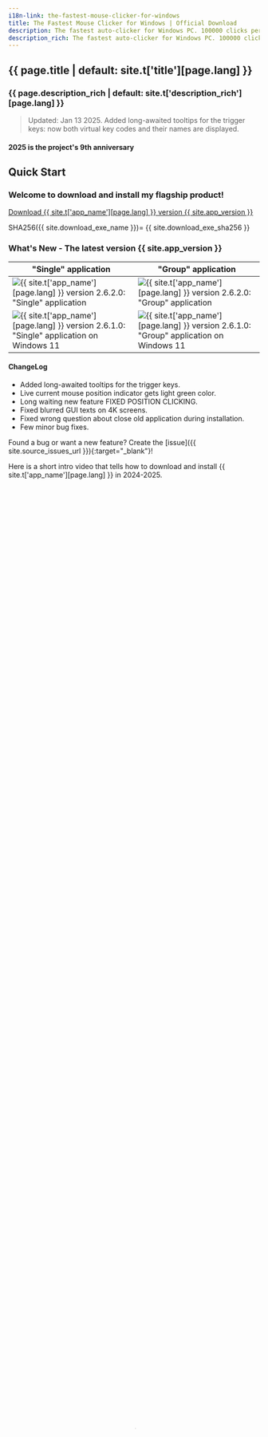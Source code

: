 ```yaml
---
i18n-link: the-fastest-mouse-clicker-for-windows
title: The Fastest Mouse Clicker for Windows | Official Download
description: The fastest auto-clicker for Windows PC. 100000 clicks per second reached by arrayed Win32 SendInput(). GUI, command line, record/play sequences of clicks
description_rich: The fastest auto-clicker for Windows PC. 100000 clicks per second reached by arrayed Win32 <a href="https://learn.microsoft.com/en-us/windows/win32/api/winuser/nf-winuser-sendinput" target="_blank">SendInput()</a>. GUI, command line, random clicks, and record/play sequences of clicks
---
```


## {{ page.title | default: site.t['title'][page.lang] }}

### {{ page.description_rich | default: site.t['description_rich'][page.lang] }}

> Updated: Jan 13 2025. Added long-awaited tooltips for the trigger keys: now both virtual key codes and their names are displayed.

#### 2025 is the project's 9th anniversary

<a name="QuickStart"></a>
## Quick Start

### Welcome to download and install my flagship product!

<a href="{{ site.download_link_main }}" class="btn btn--stripe">Download {{ site.t['app_name'][page.lang] }} version {{ site.app_version }}</a>

SHA256({{ site.download_exe_name }})= {{ site.download_exe_sha256 }}

<a name="ChangeLog"></a>
### What's New - The latest version&nbsp;{{ site.app_version }}

"Single" application | "Group" application
----- | -----
![{{ site.t['app_name'][page.lang] }} version 2.6.2.0: "Single" application](screenshots_new/v2.6.2.0/TFMCfW_v2.6.2.0.png) | ![{{ site.t['app_name'][page.lang] }} version 2.6.2.0: "Group" application](screenshots_new/v2.6.2.0/TFMCfW_g_v2.6.2.0.png)
![{{ site.t['app_name'][page.lang] }} version 2.6.1.0: "Single" application on Windows 11](screenshots_new/v2.6.1.0/tfmcfw-win11-22h2-sapp.jpg) | ![{{ site.t['app_name'][page.lang] }} version 2.6.1.0: "Group" application on Windows 11](screenshots_new/v2.6.1.0/tfmcfw-win11-22h2-gapp.jpg)

#### ChangeLog

* Added long-awaited tooltips for the trigger keys.
* Live current mouse position indicator gets light green color.
* Long waiting new feature FIXED POSITION CLICKING.
* Fixed blurred GUI texts on 4K screens.
* Fixed wrong question about close old application during installation.
* Few minor bug fixes.

Found a bug or want a new feature? Create the [issue]({{ site.source_issues_url }}){:target="_blank"}!

<p>
Here is a short intro video that tells how to download and install {{ site.t['app_name'][page.lang] }} in 2024-2025.
 <video style="outline:none; width:100%; height:100%;" controls preload="none" poster="/The-Fastest-Mouse-Clicker-for-Windows/videos/TFMCfW_intro_2024.jpg">
  <source src="/The-Fastest-Mouse-Clicker-for-Windows/videos/TFMCfW_intro_2024.mp4" type="video/mp4"/>
  Your browser does not support the video tag.
</video>
<a href="https://youtu.be/BwB65SpH3-I" target="_blank">Watch intro to {{ site.t['app_name'][page.lang] }} in Youtube.</a>
</p>

### Warning

> Please update your URLs:
> <br/>— <span style="color:DarkOrange;">https://sourceforge.net/projects/fast-mouse-clicker-pro/</span>
> <br/>— <span style="color:DarkOrange;">https://sourceforge.net/projects/fastclicker/</span>
> <br/>are obsolete and points to the wrong locations.
> <br/><span style="color:OliveDrab;"><b>Official site is here</b></span>.

### All future versions of The Fastest Mouse Clicker for Windows will be cross-platform and made with Qt

First, I have compiled a 64-bit minimalistic, static/static-runtime build of Qt v5.15.5 (LTS) made for Windows 7 to 11 under MSVC 2019 compiler.

Configure options:

```
C:\qt-src-5.15.5\configure -static -static-runtime -qt-zlib -qt-libjpeg -qt-libpng -qt-freetype -qt-pcre -qt-harfbuzz -no-sse4.1 -no-sse4.2 -no-avx2 -no-avx512 -no-pch -no-ssl -no-openssl -no-opengl -qpa windows -confirm-license -opensource -release -make libs -make tools -prefix c:/qt-5.15.5-static
```

Download [qt-5.15.5-static.zip](https://filedn.com/llBp1EbMQML0Hdv9A9SVo6b/qt-5.15.5-static.zip).

### Disambiguation

Fast or fastest mouse clicker may refer to a man clicking a hardware mouse by his own hands.
Typically such a man is called "quickest mouse clicker" or "quick mouse clicker".
Thus "fastest" do typically refer to a PC program while "quickest" refers to a human being.
Unprecedented record was done on May 6 2015, when Dylan A. from Las Vegas, Nevada, United States
clicked his mouse a total of 1051 times in 10 seconds, according to
[recordsetter.com](https://recordsetter.com/world-record/mouse-clicks-10/41199){:target="_blank"}.

<p>
TampaTec, famous Youtube blogger, has shown another real hardware mouse clicking, reaching clicking rate up to 16.5&nbsp;CPS (Clicks Per Second)!
He described how to win Gow&nbsp;2&nbsp;3 chainsaw duels, World's Fastest mouse clicking, clicker King, urban75.com.
His commenter Alexander Nielsen writes he achieves up to 100&nbsp;CPS consistently.
Rather Troy Liebe asserts his personal best is 139&nbsp;CPS with one finger (Brain Bashers).
In the video below, TampaTec shows the technique how that amazing results can be performed.
 <video style="outline:none; width:100%; height:100%;" controls preload="none" poster="videos/worlds-fastest-clicker-720p.jpg">
  <source src="videos/worlds-fastest-clicker-720p.mp4" type="video/mp4"/>
  Your browser does not support the video tag.
</video>
<a href="https://www.youtube.com/watch?v=r8Tlb3FrmhQ" target="_blank">Watch the original video "World's fastest mouse clicker- How to Win Gow Chainsaw duels!" in Youtube.</a>
</p>

<p>
Sambucha, another raising Youtube blogger, claims in 2024, that he is now the fastest human being mouse clicker in the world.
In the video below, Sambucha empresses his pride to be the fastest mouse clicker.
 <video style="outline:none; width:100%; height:100%;" controls preload="none" poster="videos/I-Became-The-Fastest-Clicker-UQAbGlKXvBQ-480p.jpg">
  <source src="videos/I-Became-The-Fastest-Clicker-UQAbGlKXvBQ-480p.mp4" type="video/mp4"/>
  Your browser does not support the video tag.
</video>
<a href="https://www.youtube.com/shorts/UQAbGlKXvBQ" target="_blank">Watch the original short video "I became the fastest mouse clicker in the world" in Youtube.</a>
</p>

## Table of Contents

* [Introduction](index.html#Introduction)
* [Features](index.html#Features)
* [Comparison](index.html#Comparison)
* [Technology](index.html#Technology)
* [Mouse Polling Rate](index.html#Mouse_Polling_Rate)
* [Source Code](index.html#SourceCode)
* [The Fastest Mouse Clicker v3.0.0.0 (cross-platform Qt edition)](index.html#TheFastestMouseClickerQt)
* [Help How To Use](index.html#HelpHowToUse)
* [Screenshots](index.html#Screenshots)
* [Partners](index.html#Partners)
* [Video Reviews From Our Users](index.html#Reviews_from_our_users)
* [Frequently Asked Questions (FAQ)](index.html#FAQ)
* [Downloads for all the versions](index.html#Downloads)
* [Contacts](index.html#Contacts)

<a name="Introduction"></a>
## Introduction

This is the official site to download various versions of {{ site.t['app_name'][page.lang] }}.
Introducing the fastest mouse clicker you have ever experienced!

Tired of slow, unresponsive mouse clickers that just don’t do the job? Look no further! Our revolutionary new mouse clicker app for Windows is here to change the game.

We take pride in utilizing the hidden power of the Win32 SendInput() API, which sets our app apart from all the competitors. This unique technology allows us to guarantee that our app is the fastest and most efficient mouse clicker available on the market.

So why wait? Boost your productivity and gaming experience with these incredible features:

* Unrivaled Speed: Say goodbye to lags and delays, our superior Win32 SendInput() API integration provides the smoothest and quickest mouse clicks you’ve ever experienced.

* Customizable Settings: Tailor your click rates and intervals to your specific needs, save presets, and switch between them with ease.

* Easy-to-use Interface: Navigate through the app effortlessly with our sleek and user-friendly design.

* Perfect for Gamers and Professionals: Whether you’re into MMORPG’s, time-limited tasks, or data entry, our mouse clicker app enhances your performance and reduces strain on your hands.

* Regular Updates: We constantly aim to improve and provide you with the latest features - our app evolves with you.

* Trusted by Thousands: Join our growing community of satisfied users who have experienced the power of the fastest mouse clicker app for Windows.

What are you waiting for? Experience lightning-fast clicks and improve your digital experience like never before. Download and install the ultimate app today - because you deserve the best!


All the versions are shipped with SHA256 fingerprints to ensure you do download the genuine software.

Industry standard free open source mouse auto clicker emulates Windows clicks EXTREMELY QUICKLY via arrays of 1-1000 mouse events in Win32 <code><a href="https://docs.microsoft.com/en-us/windows/win32/api/winuser/nf-winuser-sendinput" target="_blank">SendInput()</a></code>, making up to 100 000 clicks per second. Brand new group clicking support, Command line for batch files, Auto-save on exit, Random clicking, App's window always topmost are supported. This compact standalone program is compiled and statically linked by gnu/gcc compiler and supports all the Windows 7 to 10 and Linux via Wine emulator. This clicker is the best for incremental games: Cooking, Soda, Minecraft etc.

The program is written in vanilla C++ with native Win32 API and linked statically thus it becomes a super-compact executable without external dependencies and can run on a bare Windows installation.

Free and fast, open source, full-featured, statically-linked mouse auto clicker for Windows written in vanilla C++. Uses hardware-limited arrayed Win32 <code><a href="https://docs.microsoft.com/en-us/windows/win32/api/winuser/nf-winuser-sendinput" target="_blank">SendInput()</a></code> calls to reach up to 100000 clicks/s. Supports command line, random clicks and record-play the sequences of clicks.

This is a professional tool for both quality assistance workflow and video game cheating.
Using keyboard keys (or mouse buttons) as a trigger, you can position the mouse, then hit a key to click up to 100000 times every second,
10 times faster then abandoned project at [sourceforge.net](https://sourceforge.net/projects/fastclicker/){:target="_blank"}.
{{ site.t['app_name'][page.lang] }} allows you to set an activation key to switch automatic clicking . There are two activation modes:
"press": the app will repeat clicking as long as the activation key is being pressed, and
"toggle": a Begin activation key press activates automatic clicking until an End activation key press deactivates it.
Of course, you can select arbitrary Begin and End trigger keys.
You also have the option to set a click number limitation. The mouse auto-clicker stops automatically when your desired number of clicks is reached.

If you desire to perform a Click Speed Test, go to elegant open source [implementation](https://all-mouse-auto-clickers.software/){:target="_blank"} working right in your web browser.
The Click Speed Test is a free click per second test, which measures your mouse clicking speed in given time frame. Playing the Click Speed Test is easy and fun at the same time.
The test is suitable for all types of auto-clicking software as well as for direct human hands testing in all age groups, so do not worry if you are just a high school student or a person with a corporate job or PhD.
You do find Click Speed Test to be a useful tool while searching for ways to repeatedly click without using the mouse.
With {{ site.t['app_name'][page.lang] }} you just input the speed at which to click, and a keyboard button, and then while you hold that button down, the mouse is clicking for you automatically.
If you prefer to avoid "cheating", keep the clicking speed around 10-20 clicks/sec.

> New big version with FIXED POSITION CLICKING has been released!

{{ site.t['app_name'][page.lang] }} clicks the mouse automatically by emulating mouse clicking events.
The app has random in a box clicking feature, if you want that for some reason.
I plan to implement variative time interval between the clicks and allow you to choose a random interval range.
Hotkeys that trigger mouse clicks will be supported with almost every key modifiers, like SHIFT, CONTROL and ALT thus allow you to have SHIFT+\<Key\>, CONTROL+\<Key\> and ALT+\<Key\> triggers.
{{ site.t['app_name'][page.lang] }} is now suitable for Minecraft and Roblox auto-clicking, thanks to request from Xisuma user.
Also the program can be used as autoplayer for the game ClickerHeroes.
It can autoclick, activate skills, buy heroes and upgrades, and ascend and start all over.
All you need is to record and playback appropriate clicking sequence (see below).

You can auto-click the images, auto-fill the web forms, auto-submit a various type of requests with this auto-clicker.
For example, {{ site.t['app_name'][page.lang] }} can be used for scripting in Steam Summer Monster Minigame.
Another example, this program can be a bot for PTC websites like shorte.st, linkbucks, admy.link, etc. that automatically skips Ads.
The Group Clicker is a part of {{ site.t['app_name'][page.lang] }}. To run this extension simply click on "Run group app" button on the main window of {{ site.t['app_name'][page.lang] }}.
To return back to the previous app, click "Run single app" button.
The Group Clicker helps you to maintain separate sheet of data file from which Group Clicker can fetch data and use them row by row.
Also I plan to implement a schedule stored in a plain text file allowing you to auto-click on a webpage/URL at particular day and time.
You may add your own features by opening the solution file in Visual Studio and modifying source code.
The Windows installer opens corresponding folders by default.

<p>
Here is a short intro video that tells how to download and install {{ site.t['app_name'][page.lang] }}.
Also it shows basic quick-start guide to use automated clicks.
 <video style="outline:none; width:100%; height:100%;" controls preload="none" poster="videos/TFMCfW_intro.jpg">
  <source src="videos/TFMCfW_intro.mp4" type="video/mp4"/>
  Your browser does not support the video tag.
</video>
<a href="https://www.youtube.com/watch?v=gCpALY1WqmE" target="_blank">Watch intro to {{ site.t['app_name'][page.lang] }} in Youtube.</a>
</p>

There are a lot of use-cases of {{ site.t['app_name'][page.lang] }}.
Amateurs can use it for cheating in various web sites or video games such as Counter-Strike: Global Offensive (CS:GO), Candy Crush Saga, Roblox games, etc.
Professionals can use it for quality assistant and testing purposes because full support of command line in batch files, PowerShell scripts, etc.

<a name="Features"></a>
## Features

This is not a complete list of all the features of the program. I have just selected several of them most important
from the point of view of our users.
Because the Help text is not yet complete and does not reflect all the features implemented, feel free to create
an [issue]({{ site.source_issues_url }}){:target="_blank"} to request a feature of your desire.

* The world's best click rate up to 100 000 clicks per second, increased by 10 times comparing with the predecessor application "Fast Mouse Clicker". The latest version with fixed performance issue is 100 times faster!

* Utilizes batch-array feature of <code><a href="https://docs.microsoft.com/en-us/windows/win32/api/winuser/nf-winuser-sendinput" target="_blank">SendInput()</a></code> and manipulates with <code><a href="https://docs.microsoft.com/en-us/windows/win32/api/synchapi/nf-synchapi-sleep" target="_blank">Sleep()</a></code> to reach the ultimate possible performance of mouse clicks on Windows.

* The Left, Middle, and Right mouse buttons are supported, they can be triggered for clicking by a key on the keyboard in a press or toggle mode.

* Arbitrary keyboard key can be selected to trigger the clicking process. Furthermore, an another mouse button can play a role of a trigger key.

* Different independent trigger keys to begin/end the clicking in toggle mode.

* The program works fine even if it is minimized and also it operates on an arbitrary desktop area. The program can stop to click automatically, if a certain number of clicks is given by end-user.

* This is free, open source application without ads, viruses, trojans, malware, etc. forever.

* The program has built-in updater service under construction that may perform additional scientific tasks when your CPU is idle with very tiny CPU and Internet usage. See source code of the installer. The application uninstalls clearly and is NOT a virus or malware. You may switch to the installers without update service and back with [in any moment](https://github.com/windows-2048/The-Fastest-Mouse-Clicker-for-Windows/blob/master/InnoSetupDownloader/README.md){:target="_blank"}.

* The application can be used on a bare system, it does not depend on .NET Framework or any other external library as "Speed AutoClicker", "Fast Clicker", etc.

* Command line has been supported: TheFastestMouseClicker.exe -c <clicks per second> -t <trigger key> -s <stop at> -m <trigger key mode> -b <mouse button to click>, where <trigger key mode> can be 'press' or'toggle' and <mouse button to click> can be 'left', 'middle', or 'right'. One may specify any part of arguments; unspecified or unrecognized values will be treated as defaults (see them by running the app and pressing 'Reset to defaults' button.

* Button "Batch folder" has been added to open a directory with \*.bat files quickly; it simplifies command line usage a lot.

* Fractional values for clicks/s parameter are supported. For example, 0.5 clicks/s equals to 1 click every 2 seconds.

* Random clicking has been implemented. Just click the "Batch folder" button and see remarks in the \*.bat files reside there in order how to use command line arguments and to enable random clicking.

* Group clicking (record/play the sequences of clicks) supported via additional application since v.2.5.3.2. You can quickly switch between the applications by clicking the "Run group app"/"Run single app" button.

* Window Always Top checkbox to keep the app's window topmost.

* Manual options/settings editing as a bonus to automatic saving: just open C: \ Users \ \<YourWindowsUser\> \ AppData \ Roaming \ TheFastestMouseClicker \ TheFastestMouseClicker \ settings.dat
in any plain text editor (you might change sub-path TheFastestMouseClicker during installation).

<a name="Comparison"></a>
## Comparison

What about other auto-clickers and their features?
Here is the table that summarizes all the key features of 3 most downloaded programs.

Feature | [Fast Mouse Clicker](https://sourceforge.net/projects/fastclicker/){:target="_blank"} | [Auto<wbr/>Clicker](https://sourceforge.net/projects/orphamielautoclicker/){:target="_blank"} | The Fastest Mouse Clicker for Windows
------- | ------- | -------
Open source project | No | **Yes** | **Yes**
Regular updates and bug fixes | No | No | **Yes**
Arbitrary trigger key for clicking | **Yes** | **Yes** | **Yes**
Mouse button as trigger key for clicking | **Yes** | No | **Yes**
Independent trigger keys in toggle mode | No | **Yes** | **Yes**
All the clicking parameters auto-save | No | **Yes** | **Yes**
Group clicking (record-play the sequences of clicks) | No | **Yes** | **Yes**
Command line support in batch files | No | No | **Yes**
Button to open a folder with all the batch files | No | No | **Yes**
Button to reset all the clicking parameters to default values | No | No | **Yes**
Random clicking in a specified rectangle | No | No | **Yes**
Hardware-limited fastest clicking via arrayed <code><a href="https://docs.microsoft.com/en-us/windows/win32/api/winuser/nf-winuser-sendinput" target="_blank">SendInput()</a></code> | No | No | **Yes**
Side DLL/runtime independent (runs on bare Windows) | No | No | **Yes**
Checkbox to keep the app window always Top | No | No | **Yes**

The Fastest Mouse Clicker for Windows wins this competition because its code is a further developing of the rest 2 popular apps.

<a name="Technology"></a>
## Technology

Unlike other auto-clickers that use obsolete <code><a href="https://docs.microsoft.com/en-us/windows/win32/api/winuser/nf-winuser-mouse_event" target="_blank">mouse_event()</a></code>
system call from C/C++ source or un-arrayed <code><a href="https://docs.microsoft.com/en-us/windows/win32/api/winuser/nf-winuser-sendinput" target="_blank">SendInput()</a></code> from C#/.Net source, The Fastest Mouse Clicker for Windows uses
<i>arrayed</i> <code><a href="https://docs.microsoft.com/en-us/windows/win32/api/winuser/nf-winuser-sendinput" target="_blank">SendInput()</a></code> with specially prepared <i>arrays</i> of mouse events:

<pre><code title="Arrayed SendInput() example">
UINT nCntExtra = (nCnt - 1) * 2; // reserved index for DOWN, UP

for (UINT iExtra = 0; iExtra < nCntExtra; iExtra += 2)
{
    input[1 + iExtra].type = INPUT_MOUSE;

    input[1 + iExtra].mi.dx = dx;
    input[1 + iExtra].mi.dy = dy;

    input[1 + iExtra].mi.mouseData = dwData;
    input[1 + iExtra].mi.time = 0;
    input[1 + iExtra].mi.dwExtraInfo = dwExtraInfo;

    ...
}

...

UINT ret = SendInput(1 + nCntExtra, input, sizeof(INPUT));
</code></pre>

The size of the <i>arrays</i> is carefully computed based on the click rate given by end-user. To avoid system event buffer
overflow, the time in <code><a href="https://docs.microsoft.com/en-us/windows/win32/api/synchapi/nf-synchapi-sleep" target="_blank">Sleep()</a></code> is selected properly according the size of the <i>array</i>.

The GUI of the application seems archaic, but it is made by very base Win32 system calls
to avoid performance degradation caused by
high-level third-side libraries such as [Qt](https://www.qt.io/){:target="_blank"} or slow managed code in frameworks like C#/.Net.
For example, <code><a href="https://docs.microsoft.com/en-us/windows/win32/api/winuser/nf-winuser-getasynckeystate" target="_blank">GetAsyncKeyState()</a></code> is used to detect the trigger keys pressed by end-user:

<pre><code title="Base GetAsyncKeyState() example">
if (!doToggle)
{
    if (toggleState == 0 && GetAsyncKeyState(atoi(triggerText)))
        toggleState = 1;
    ...
}
else
{
    if (toggleState == 0 && GetAsyncKeyState(atoi(triggerText)))
        toggleState = 1;
    ...
}
</code></pre>

Another benefit of such an approach is compact, statically-linked executable without any external dependencies.

When end-user selects low click rates, actual size of the <i>array</i> of mouse events in <code><a href="https://docs.microsoft.com/en-us/windows/win32/api/winuser/nf-winuser-sendinput" target="_blank">SendInput()</a></code>
is set to 1 and number of clicks per second is regulated by <code><a href="https://docs.microsoft.com/en-us/windows/win32/api/synchapi/nf-synchapi-sleep" target="_blank">Sleep()</a></code> only.
But when end-user selects high click rates, the size of the <i>array</i> becomes significant. In rare circumstances, it may lead to freeze the whole Windows GUI.
To avoid that, the helper thread is created to scan <code><a href="https://docs.microsoft.com/en-us/windows/win32/api/winuser/nf-winuser-getasynckeystate" target="_blank">GetAsyncKeyState()</a></code> independently in order end-user has requested to stop the clicking
and force <code><a href="https://docs.microsoft.com/en-us/windows/win32/api/winuser/nf-winuser-blockinput" target="_blank">BlockInput()</a></code> because mouse event buffer may be full:

<pre><code title="Helper thread with BlockInput() example">
DWORD WINAPI MyThreadFunction(LPVOID lpParam)
{
    while (true)
    {
        if (GetAsyncKeyState(atoi(triggerText2)))
        {
            ...
            BlockInput(TRUE);
            Sleep(100);
            BlockInput(FALSE);
            ...
            SetMsgStatus(hWnd, GetDlgCtrlID(statusText)
                , "idle");
        }

        Sleep(10);
    }

    return 0;
}
</code></pre>

To be more compatible with older versions of Windows, {{ site.t['app_name'][page.lang] }} utilizes base Win32 API for widget creation.
It uses traditional Windows approach to re-draw all the widgets in a Windows event loop.
To update the view of a particular widget, an event is being sent to that widget in the main thread and
incoming call is being passed to event loop handler where actual re-draw occurs.

First, we declare a <code><a href="https://docs.microsoft.com/en-us/previous-versions/windows/desktop/legacy/ms633573(v=vs.85)" target="_blank">WindowProc()</a></code> callback function.
Second, we register a main window class with that callback by <code><a href="https://learn.microsoft.com/en-us/windows/win32/api/winuser/nf-winuser-registerclassa" target="_blank">RegisterClassA()</a></code>.
And finally we enter an infinite loop inside event callback function.

<pre><code title="Windows event loop to re-draw the widgets">
LRESULT CALLBACK winCallBack(
    HWND hWin
    , UINT msg
    , WPARAM wp
    , LPARAM lp
    );

...

// Initializing the window class
windClass.style         = CS_HREDRAW | CS_VREDRAW;
windClass.lpfnWndProc       = winCallBack;
windClass.cbClsExtra        = 0;
windClass.cbWndExtra        = 0;
windClass.hInstance     = instanceH;
windClass.hIcon         = LoadIcon(
                            windClass.hInstance
                            , MAKEINTRESOURCE(101)
                            );
windClass.hCursor           = LoadCursor(
                            NULL
                            , IDC_ARROW
                            );
windClass.hbrBackground = (HBRUSH)GetStockObject(
                            WHITE_BRUSH
                            );
windClass.lpszClassName = "The Fastest Mouse Clicker "
                            "for Windows";

//Registering the window class
RegisterClass(&windClass);

...

LRESULT CALLBACK winCallBack(
    HWND hWin
    , UINT msg
    , WPARAM wp
    , LPARAM lp
    )
{
    HDC dc;
    PAINTSTRUCT ps;
    int local_status = 0;
    switch (msg)
    {
    case WM_COMMAND:
        switch(LOWORD(wp))
        {
        case RESET_BTN:

        ...
    ...
}
</code></pre>

From the other hand, to be more compatible with latest versions of Windows and newest hardware such as professional
<a href="https://www.pcmag.com/picks/the-best-4k-monitors" target="_blank">4K displays</a>
and gaming monitors,
font size adjusting is performed on application start utilizing both variable font size and embedded
<a href="https://docs.microsoft.com/en-us/windows/win32/hidpi/setting-the-default-dpi-awareness-for-a-process" target="_blank">high DPI</a> xml manifest.

<pre><code title="Support for 4K displays in C++ code">
struct _Sc
{
    int factor;
    _Sc() : factor(1)
    {
        int h, v;
        GetDesktopResolution(h, v);
        if (v > 1440)
            factor = 2;
    }
} _sc;

int Sc(int x)
{
    return x * _sc.factor;
}

...

statusText = CreateWindow(
    "Static"
    , "clicking status: idle"
    , WS_VISIBLE | WS_CHILD
    , Sc(5)
    , Sc(1)
    , Sc(410)
    , Sc(35)
    , hWnd
    , 0
    , 0
    , 0
    );
</code></pre>

The application embedded xml manifest contains a section with high DPI awareness.

<pre><code title="Support for 4K displays in xml manifest">
  ...

&lt;asmv3:application&gt;
  &lt;asmv3:windowsSettings&gt;
    &lt;dpiAware xmlns="http://schemas.microsoft.com/SMI/2005/WindowsSettings"&gt;
        true
    &lt;/dpiAware&gt;
    &lt;dpiAwareness xmlns="http://schemas.microsoft.com/SMI/2016/WindowsSettings"&gt;
        system
    &lt;/dpiAwareness&gt;
  &lt;/asmv3:windowsSettings&gt;
&lt;/asmv3:application&gt;

  ...
</code></pre>

There are much more programmatic tricks I used to achieve outstanding performance, compatibility and look-n-feel.
If you want to discover them, you have to study source code yourself.

<a name="Mouse_Polling_Rate"></a>
## Mouse Polling Rate

Apart of mouse event emulation techniques, it is important to know about so called Mouse Polling Rate.
Mouse Polling Rate is the frequency at which your mouse signals the computer its whereabouts on the screen.
For instance, a mouse with its polling rate set to 125Hz will refresh its location on screen 125 times per second.
The higher the polling rate, the more "real-time" the cursor movement that you see on the screen will be.
Depending on mouse manufacturer, your Mouse Polling Rate may vary from some 100Hz to up to 1000Hz and more.

From what you’ve learned so far about polling rates, it’s easy to see why a higher polling rate would benefit a gaming mouse.
But note, the difference between 125Hz and 500Hz is much more significant than between 500Hz and 1000Hz.
In the latter case you get benefit of a just 1ms. Thus there is no reason to buy an expensive mouse with polling rate much greater than 500Hz.
Moreover, it has been found that high polling rates of 1000Hz or more tend to put a heavier load on the CPU.

Here I leave an intriguing thoughts on mouse polling rates and auto-clicker software, came from one of the fan user of {{ site.t['app_name'][page.lang] }}.

Hey Masha, Thanks for the reply, I saw the download on Majorgeeks, but I believe I downloaded it from your site to make sure I had the latest version, that's how I got your email address too. Anyway, the "polling rate" is basically how fast your mouse sends signals to your PC of it's current location, it's usually measured in Hz, my Logitech software has options for 125 Hz, 250 Hz, 500 Hz, and 1000 Hz, as does most other mouse gaming software and there are a few utilities that can change it the polling rate too, 1000 Hz has been the limit for a long time, but now companies like Razer, has a mouse with a polling rate of 8000 Hz, some other 2000 Hz .. I'm just looking for something that will achieve over 1000 Hz. Basically, the higher the polling rate, the less "mouse lag" while gaming. I also do things like set the process priority level for my mouse driver/software process to "above normal" or "high" to get more responsiveness from it.

I downloaded a couple of other mouse programs like yours, one I tried so far is "Speed Auto Clicker" .. it's okay, it does do what I want as far as "click speed", but I don't like the button assignment options, you can only assign hotkeys to "keyboard buttons", I have a mouse with 10 buttons, I want the option on the fly (on my mouse). I tried contacting him, email was sent back undeliverable and program hasn't been updated in a while, so it's development has probably ended.

I'm going to try yours shortly, I also tried the other I downloaded, or lets says I opened it, it's called AutoFire and it's kinda weird ... not sure it will do what I want in the games I play. Plus... I am hoping none of these get detect as cheats... I have a perfect record with Valve Software / Steam, had my acct. for 19 yrs, don't want to loose it!

Hopefully your program while do what I want ... what I "really want" is a utility that just makes "one mouse click" equal a higher number, like "3 mouse clicks, or 5, 10, etc..", kinda like how you can set your scroll wheel to either scroll 1 line at a time, or 2 lines, or 3 lines at a time. Same thing, I just want that option for my mouse clicker (left click).

None I downloaded have the polling rate options, I do have 2 utilities that adjust polling rates, but they are from 2010 and 2011, not sure if they'll work with modern OS's, plus they do not exceed 1000 Hz and my Logitech G-Hub software allows me to set @ 1000 Hz, but I want higher! I was thinking about seeing if I can edit the polling rate utility from 2010, its a small simple utility and hopefully I can edit the values. I'm no developer, but I have played around with it some and successfully edited and altered programs / drivers, when WinXP Pro x64 bit first came out, I was using it, I actually beta tested it for 14 months before it's release too, but XP Pro x64 was the "first x64 bit" OS to hit the shelves, in OEM form, but anyone could buy it, I got mine free for testing, but driver support was extremely limited and I had a high end gaming machine, most of my hardware and add-ons had driver support either from the manufacturer, like nVidia released x64 bit drivers, others had native support from the OS, but my favorite audio card by Creative would not work and I hated onboard audio back then, it took me about 4 days, but I was able to modify some of the .inf and .sys files and got the "audio" to work, none of the other features worked and I had no equalizer, etc..

But I did get the sound to work. I wish I got in to it more, I'm pretty good with computers, especially on the hardware side, I've been building them since 1996, my current rig I built cost me $3,800.00 to build, but some of that cost was inflated prices due to graphics card shortages, I paid $1,000.00 for a card that would normally retail @ $399.99. But the rest was priced fairly I believe, I've got a 12 core 5900x Ryzen processor, 64gb of Corsair RGB 3600 mhz ddr4, 1tb Samsung 980 Pro NVMe SSD, Geforce 3060 Ti OCX, ASUS TUF Gaming x570 Plus WiFi motherboard, etc... but I'm good a figuring out stuff on PC's on the software side, like manually removing stubborn trojans, malware, ransomeware, etc..

Anyway, enough babbling, I'll let you know what I think of it and if it does what I wanted or not... thanks for your reply!

G. Kelly Irish


<a name="SourceCode"></a>
## Source Code

Complete source code with comments is shipped with Windows installer or can be watched on
[Github](https://github.com/windows-2048/The-Fastest-Mouse-Clicker-for-Windows){:target="_blank"}
and [Gitlab](https://gitlab.com/mashanovedad/The-Fastest-Mouse-Clicker-for-Windows){:target="_blank"}.

<a name="TheFastestMouseClickerQt"></a>
## The Fastest Mouse Clicker v3.0.0.0 (cross-platform Qt edition)

Migration to cross-platform Qt edition of {{ site.t['app_name'][page.lang] }} is in successive progress. New application will get version 3.0.0.0 and will be called
"The Fastest Mouse Clicker for \<OS\> (cross-platform Qt edition)", where \<OS\> is "Windows", "Linux", "MacOS (M1)".
QtDesigner \*.ui makeup is ready today. I tease you to look how pleasant and beautiful The Fastest Mouse Clicker v3.0.0.0 will appear
on your PC screen. Full native support of 4K and Retina displays is here. As always, the application is statically linked and does not
require 3rd-party DLL or OS component. Meanwhile, among Windows lineage, all the systems from Windows&nbsp;7 to Windows&nbsp;11 are supported.
Note though, 32-bit OS builds (typically for Windows) have gone to the history. New app will be 64-bit only for all the platforms. Standby!

![Teaser developer's screenshot for The Fastest Mouse Clicker v3.0.0.0 (cross-platform Qt edition)](screenshots_new/v3.0.0.0/TheFastestMouseClickerQt.png)

A great progress is undergoing right now. All the things about how does a cross-platform app function have been investigated.
Initial code refactoring has been performed. The library [libuiohook](https://github.com/kwhat/libuiohook){:target="_blank"} is found to be pretty clearly designed.

![Trailer developer's screenshot for The Fastest Mouse Clicker v3.0.0.0 (cross-platform Qt edition)](screenshots_new/v3.0.0.0/TheFastestMouseClicker.png)

### Great update Mar 01 2023

The Fastest Mouse Clicker v3.0.0.0 (the Qt edition) will use [cross-platform libuiohook library](https://github.com/kwhat/libuiohook/){:target="_blank"}
to handle system all-displays-wide mouse and keyboard events. Its graphical UI will be completely re-designed to perform fully automatic
recording and playback all the mouse and keyboard events. You can even edit the sequence recorded in depth and modify its playback speed.
Furthermore you can randomize every mouse click or keyboard press. Mouse wheel events will be also supported.

The idea for recording is:

* To run libuiohook dispatch function in a separate Qt thread:

<pre><code title="libuiohook dispatch function running in a separate thread">
void dispatch_proc(uiohook_event* const event)
{
    switch (event->type)
    {
    ...
    case EVENT_MOUSE_PRESSED:
    case EVENT_MOUSE_RELEASED:
    case EVENT_MOUSE_CLICKED:
    case EVENT_MOUSE_MOVED:
    case EVENT_MOUSE_DRAGGED:
        g_tfmc->postMyCustomEvent(event->data.mouse.x, event->data.mouse.y);
        break;
    ...
    }
}

class HelloThread : public QThread
{
private:
    void run()
    {
        ...
        // Set the event callback for uiohook events.
        hook_set_dispatch_proc(&dispatch_proc);

        // Start the hook and block.
        // NOTE If EVENT_HOOK_ENABLED was delivered, the status will always succeed.
        int status = hook_run();
    }
};
</code></pre>

* Define custom Qt event to transfer libuiohook event data between Qt threads (worker and UI):

<pre><code title="Custom Qt event to transfer libuiohook event data between Qt threads (worker and UI)">
// Define your custom event identifier
const QEvent::Type MY_CUSTOM_EVENT = static_cast<QEvent::Type>(QEvent::User + 1);

// Define your custom event subclass
class MyCustomEvent : public QEvent
{
public:
    MyCustomEvent(const int customData1, const int customData2);
    int getCustomData1() const;
    int getCustomData2() const;
    ...
};
</code></pre>

* It is useful to define postMyCustomEvent() as a public method of main UI class, then implement virtual own customEvent():

<pre><code title="Define postMyCustomEvent() as a public method of main UI class, then implement virtual own customEvent()">
class TheFastestMouseClicker : public QMainWindow
{
public:
    TheFastestMouseClicker();

    Ui_MainWindow ui;

    void postMyCustomEvent(const int customData1, const int customData2)
    {
        // This method (postMyCustomEvent) can be called from any thread
        QApplication::postEvent(this, new MyCustomEvent(customData1, customData2));
    }

protected:

    void customEvent(QEvent* event)
    {
        // When we get here, we've crossed the thread boundary and are now
        // executing in the Qt object's thread
        if (event->type() == MY_CUSTOM_EVENT)
        {
            handleMyCustomEvent(static_cast<MyCustomEvent*>(event));
        }
        // use more else ifs to handle other custom events
    }

    void handleMyCustomEvent(const MyCustomEvent* event)
    {
        // Now you can safely do something with your Qt objects.
        // Access your custom data using event->getCustomData1() etc.
        ui.leMousePosX->setText(QString("%1").arg(event->getCustomData1()));
        ui.leMousePosY->setText(QString("%1").arg(event->getCustomData2()));
    }
    ...
};
</code></pre>

The idea for playback is:

* Implement virtual own QApplication::notify() as a useful way to handle proper Qt events in one place without signals and slots:

<pre><code title="Implement virtual own QApplication::notify() as a useful way to handle proper Qt events in one place">
class Application : public QApplication
{
public:
    ...
protected:
    bool notify(QObject* dest, QEvent* ev)
    {
        if ((g_tfmc != nullptr) && (dest == g_tfmc->ui.pbStart) && (ev->type() == QEvent::MouseButtonRelease))
        {
            // Allocate memory for the virtual events only once.
            uiohook_event*  event = (uiohook_event*)malloc(sizeof(uiohook_event));
            if (event == NULL) {
                return QApplication::notify(dest, ev);
            }

            // Playback code is here.
            for (int i = 0; i < 275; i++) {
                event->type = EVENT_MOUSE_MOVED;
                event->data.mouse.button = MOUSE_NOBUTTON;
                event->data.mouse.x = i;
                event->data.mouse.y = i;
                hook_post_event(event);
            }

            return QApplication::notify(dest, ev);
        }
        return QApplication::notify(dest, ev);
    }
    ...
};
</code></pre>

* The idea of editing sequence recorded is standard [QListWidget](https://doc.qt.io/qt-5/qlistwidget.html){:target="_blank"}-based approach.

Resulting MS Visual Studio 2019 screenshot joining Qt and libuiohook:

![Resulting MS Visual Studio 2019 screenshot joining Qt and libuiohook](screenshots_new/v3.0.0.0/qt_libuiohook.png)


<a name="HelpHowToUse"></a>
## Help How To Use

YOU CAN START THE AUTO-CLICKING AT ANY MOMENT BY PRESSING THE &lt;trigger key&gt; (13 = Enter). Reading the entire Help is optional.

THE FIELDS YOU CAN NOT MODIFY.

&lt;clicking status&gt; or &lt;random clicking status&gt;, the topmost text field, is either getting 'idle' or 'clicking'.
 It is shown as &lt;random clicking status&gt; only when all the rectangle sizes to click randomly inside it are specified in the command line correctly.
 Just press the \[Batch folder\] button and see the remarks in file run_clicker_with_random_clicking.bat.

&lt;number of clicks&gt;, the top text field, indicates total number of clicks performed.

THE FIELDS YOU CAN MODIFY (CALLED THE CLICKING PARAMETERS: THEY COULD BE SET FROM THE COMMAND LINE TOO, SEE BELOW).

&lt;clicks per second&gt;, the middle text field, is the frequency of the clicks measured in clicks per second.
 This frequency can be as high as one hundred thousands (100000) clicks per second.
 FRACTIONAL frequences are supported. For example, 0.5 corresponds to 1 click every 2 seconds, 0.25 - to 1 click every 4 seconds, etc.

&lt;begin/end trigger keys&gt;, below that, are the keyboard keys to trigger the mouse events. Just click on them and press an arbitrary key (or hit a mouse button).
 That key will then trigger the mouse clicks when it remains pressed. If you just press and release the key, only few clicks should be made.
 This behavior corresponds to &lt;trigger key mode&gt; = 'press', see how it changes on 'toggle' value below.
 Default number shown in the button, 13, is the 'Enter' key code (for example, 32 is the 'Space' key code, 112 is the 'F1' key code, etc.
 For all the key codes see [Windows docs](https://docs.microsoft.com/en-us/windows/win32/inputdev/virtual-key-codes){:target="_blank"}.

&lt;stop at&gt;, the lower text field, is the number of clicks before the clicking will automatically stop.
 0 is the default and means infinity, i.e. clicking will never stop.

&lt;trigger key mode&gt; is a radio-button group, you can select either 'press' or 'toggle' mode of clicking.
 In the 'press' mode (default), the mouse events are emitted only when the corresponding trigger key is kept pressed.
 In the 'toogle' mode, the mouse events are emitted between subsequent short hits to the &lt;begin trigger key&gt; and &lt;end trigger key&gt;.

&lt;mouse button to click&gt; is a radio-button group too, you can select either 'left', 'middle' or 'right' mouse button that will generate the clicks.

Note 1: You can't have the same mouse button be the trigger and clicker.
<br/>Note 2: You can't change the &lt;trigger key&gt; if you chose the left mouse button; you must press the \[Reset to defaults\] button.
<br/>Note 3: The &lt;trigger key&gt; still works when this program is minimized. You must close the program to stop a &lt;trigger key&gt; from clicking.

*NEW* All the clicking parameters are saved automatically between application run-times.

ADDITIONAL BUTTONS AND FEATURES.

\[STOP!\] button stops toggled clicking mandatory.
<br/>\[Help\] button displays this help window.
<br/>*NEW* \[Reset to defaults\] button sets all the clicking parameters back to their default values.
<br/>*NEW* \[Batch folder\] button opens the folder in File Explorer where all the batch files reside typically.
<br/>*NEW* To get help on the command line arguments, just press the \[Batch folder\] button and see the remarks in \*.bat files you find there.
<br/>*NEW* Independent keys for &lt;trigger key mode&gt; = 'toggle': if &lt;begin trigger key&gt; begins the clicking, then &lt;end trigger key&gt; stops it.
<br/>*NEW* &lt;Window Always Top&gt; checkbox: if checked, keeps the app's main window at topmost of others.
<br/>*BRAND NEW* The 'Run group app' button: record/play the sequences of mouse clicks.

<a name="Screenshots"></a>
## Screenshots

### Screenshots for the latest version 2.6.1.0 are here!

* The Fastest Mouse Clicker for Windows version 2.6.1.0 - Brand new Windows 11 22H2 screenshot.

![The Fastest Mouse Clicker for Windows version 2.6.1.0 - Brand new Windows 11 22H2 screenshot.](screenshots_new/v2.6.1.0/tfmcfw-win11-22h2-sapp.jpg)

* The Fastest Mouse Clicker for Windows version 2.6.1.0 - Brand new Windows 11 22H2 screenshot (group application).

![The Fastest Mouse Clicker for Windows version 2.6.1.0 - Brand new Windows 11 22H2 screenshot (group application).](screenshots_new/v2.6.1.0/tfmcfw-win11-22h2-gapp.jpg)

* The Fastest Mouse Clicker for Windows version 2.6.1.0 - Brand new Windows 11 22H2 screenshot (install step 1).

![The Fastest Mouse Clicker for Windows version 2.6.1.0 - Brand new Windows 11 22H2 screenshot (install step 1).](screenshots_new/v2.6.1.0/tfmcfw-win11-22h2-install.jpg)

* The Fastest Mouse Clicker for Windows version 2.6.1.0 - Brand new Windows 11 22H2 screenshot (install step 2).

![The Fastest Mouse Clicker for Windows version 2.6.1.0 - Brand new Windows 11 22H2 screenshot (install step 2).](screenshots_new/v2.6.1.0/tfmcfw-win11-22h2-install-2.jpg)

* The Fastest Mouse Clicker for Windows version 2.6.1.0 - Brand new Windows 11 22H2 screenshot (install step 3).

![The Fastest Mouse Clicker for Windows version 2.6.1.0 - Brand new Windows 11 22H2 screenshot (install step 3).](screenshots_new/v2.6.1.0/tfmcfw-win11-22h2-install-3.jpg)

* The Fastest Mouse Clicker for Windows version 2.6.1.0 - Brand new Windows 11 22H2 screenshot (install step 4).

![The Fastest Mouse Clicker for Windows version 2.6.1.0 - Brand new Windows 11 22H2 screenshot (install step 4).](screenshots_new/v2.6.1.0/tfmcfw-win11-22h2-install-4.jpg)

* The Fastest Mouse Clicker for Windows version 2.6.1.0 - Brand new Windows 11 22H2 screenshot (install step 5).

![The Fastest Mouse Clicker for Windows version 2.6.1.0 - Brand new Windows 11 22H2 screenshot (install step 5).](screenshots_new/v2.6.1.0/tfmcfw-win11-22h2-install-5.jpg)

* The Fastest Mouse Clicker for Windows version 2.6.1.0: introduce the "FIXED POSITION CLICKING" feature.

![The Fastest Mouse Clicker for Windows version 2.6.1.0: introduce the "FIXED POSITION CLICKING" feature](screenshots_new/v2.6.1.0/TFMCfW_v2.6.1.0_s1_1322x986.jpg)

* The Fastest Mouse Clicker for Windows version 2.6.1.0: the brand new Group App in details.

![The Fastest Mouse Clicker for Windows version 2.6.1.0: the brand new Group App in details](screenshots_new/v2.6.1.0/TFMCfW_v2.6.1.0_s1h_1322x986.jpg)

* The Fastest Mouse Clicker for Windows version 2.6.1.0: running under Wine 4.0.2/Linux(CentOS 6).

![The Fastest Mouse Clicker for Windows version 2.6.1.0: running under Wine 4.0.2/Linux(CentOS 6)](screenshots_new/v2.6.1.0/TFMCfW_v2.6.1.0_s1w_1322x986.jpg)

* The Fastest Mouse Clicker for Windows version pre-2.5.x.x family: what's old but important.

![The Fastest Mouse Clicker for Windows version pre-2.5.x.x family: what's old but important](screenshots_new/v2.6.1.0/TFMCfW_v2.6.1.0_s2_1322x986.jpg)

* The Fastest Mouse Clicker for Windows version 2.6.1.0: completely hand-made art by the clicker application.

![The Fastest Mouse Clicker for Windows version 2.6.1.0: completely hand-made art by the clicker application](screenshots_new/v2.6.1.0/TFMCfW_v2.6.1.0_a1_1322x986.jpg)

* The Fastest Mouse Clicker for Windows version 2.6.1.0 - Main app with batch folder that reveals "secret" features.

![The Fastest Mouse Clicker for Windows version 2.6.1.0 - Main app with batch folder that reveals "secret" features](screenshots_new/v2.6.1.0/tfmcfw-v2.6.1.0-batch-folder.jpg)

<a name="Partners"></a>
## Partners

What do our partners tell about The Fastest Mouse Clicker for Windows? Here are their reviews about my legendary software tool.

* [Bytesin](https://www.bytesin.com/software/The-Fastest-Mouse-Clicker-for-Windows/){:target="_blank"}, Your Daily Dose of Bytes

> The Fastest Mouse Clicker for Windows is a practical software tool designed to help you automate your clicks, thus eliminating repetitive manual tasks and saving time otherwise spent performing them.

* [Chocolatey](https://chocolatey.org/packages/fastest-mouse-clicker){:target="_blank"}, The Package Manager for Windows

> To install The Fastest Mouse Clicker for Windows, run the following command from the command line or from PowerShell: choco install fastest-mouse-clicker.

* [Github](https://github.com/windows-2048/The-Fastest-Mouse-Clicker-for-Windows){:target="_blank"}, Built for Developers

> In 2023, my flagship project celebrates the 7th anniversary! You can download and install the anniversary re-release at GitHub.

* [Gitlab](https://gitlab.com/mashanovedad/The-Fastest-Mouse-Clicker-for-Windows){:target="_blank"}, Simplify Your Workflows

> All future versions of The Fastest Mouse Clicker for Windows will be cross-platform and made with Qt.

* [Lamerkomp](https://lamerkomp.ru/load/sistemnye_utility/avtoklikery/the_fastest_mouse_clicker_for_windows/56-1-0-6328){:target="_blank"}, Download Freeware without Registration

> The autoclicker interface is simple, but it is recommended to read the Help before using it. You can select the mouse button for automatic clicks (left, right or middle), specify the frequency and the total number of clicks.

* [Majorgeeks](http://m.majorgeeks.com/files/details/the_fastest_mouse_clicker_for_windows.html){:target="_blank"}, It's Geekalicious

> The Fastest Mouse Clicker for Windows permits repetitive tasks to be carried out with the possibility of customization via the GUI or the Command Line. This little utility has one of the best click rates, with rates pushing 100k clicks per second.

* [OSDN](https://osdn.net/projects/fastest-clicker/){:target="_blank"}, Develop and Download Open Source Software

> In few words, the application is ready for auto-clicking IMMEDIATELY, once you run it and press the trigger key that defaults to scan code 13, i.e. the key is ENTER (RETURN).

* [Softpedia](https://www.softpedia.com/get/System/OS-Enhancements/The-Fastest-Mouse-Clicker-for-Windows.shtml){:target="_blank"}, Free Downloads Encyclopedia

> There are certain activities people would dispose of as soon as possible, and the thing is it usually has something to do not with the difficulty level but with the repetitive nature of the task, which makes it outright unbearable. It’s no surprise then that software utilities to help them avoid this kind of operations have been developed, with one example in this regard being The Fastest Mouse Clicker for Windows.

* [mouse-auto-clickers.online](https://mouse-auto-clickers.online/){:target="_blank"}, A global info Hub dedicated to the mouse auto-clickers for Windows, Linux, macOS, PC, iPhone, Android

> The Fastest Mouse Clickers for Windows is a practical software tool designed to help you automate your clicks, thus eliminating repetitive tasks and saving time otherwise spent performing them.

* [Uptodown](https://the-fastest-mouse-clicker-for-windows.en.uptodown.com/windows){:target="_blank"}, Download Discover Share

> The Fastest Mouse Clicker for Windows is exactly what its name suggests: a program emulates many clicks automatically. With this program, you can emulate more than one hundred thousand clicks in one second. And of course, you can choose any of your mouse's buttons.

* [Softlay](https://www.softlay.com/downloads/the-fastest-mouse-clicker){:target="_blank"}, Emulate Endless Clicks

> The Fastest Mouse Clicker for Windows is specifically designed to enable users to click more than one hundred thousand times in one second. This useful automatic mouse clicker for Windows eliminates the need to click again and again. Quite useful in gaming, this free auto clicker software utility is very easy to customize and has the right set of tools to automate repetitive tasks for your Windows PC.

<a name="Reviews_from_our_users"></a>
## Video reviews from our users

<p>
Wolf0626, young vlogger shows how he downloads, installs and runs The Fastest Mouse Clicker for Windows on his PC.
 <video style="outline:none; width:100%; height:100%;" controls preload="none" poster="videos/VideoReview_Wolf0626.jpg">
  <source src="videos/VideoReview_Wolf0626.mp4" type="video/mp4"/>
  Your browser does not support the video tag.
</video>
<a href="https://www.youtube.com/watch?v=f92nqHFxcmk" target="_blank">Watch the review video "How to Download the fastest mouse clicker for windows!!!" in Youtube.</a>
</p>

<p>
BullyWiiPlaza, experienced youtuber shows how he cheats extra scores with The Fastest Mouse Clicker for Windows in his mature gameplay.
 <video style="outline:none; width:100%; height:100%;" controls preload="none" poster="videos/VideoReview_BullyWiiPlaza.jpg">
  <source src="videos/VideoReview_BullyWiiPlaza.mp4" type="video/mp4"/>
  Your browser does not support the video tag.
</video>
<a href="https://www.youtube.com/watch?v=weoSf-CppZU" target="_blank">Watch the review video "[Yu-Gi-Oh! Duel Links] The Fastest Auto Clicker for Windows Gameplay" in Youtube.</a>
</p>

<a name="FAQ"></a>
## Frequently Asked Questions (FAQ)

### Does the clicker work when its main GUI window is minimized?

Yes, it does. Trigger keys are being intercepted and mouse events are being emitted
regardless the application window state is: normal, maximized, minimized, focus, blur, etc.

### What if I want to emulate 2 clicks within every 3 seconds, what the 'clicks per second' parameter should be?

You have to type 0.67 inside 'clicks per second' input field. Just click on it, delete previous value, and type new one.

### What is minimal Windows version supported?

Your PC must have Windows 7 or later. Don't use Windows XP. Better use Windows 10. Windows 11 is also supported.

### When I open many windows simultaneously on my desktop and start to emulate mouse clicks, I lose the GUI window of the app. Why?

That's because you forget about checkbox named "Window Always Top". It is specially designed to prevent such a situation.
Once you check it, main GUI window of the program will be layered always topmost (above all the other windows on your desktop).

### What about sequences of clicks?

Work with sequences of clicks is supported since v2.5.x.x. To avoid GUI complication, second "Group" application is implemented.
To run that app from main "Single" app just press a "Run group app" button. To return to main app press "Run single app" button.

### Does your program run on bare Windows, like Windows Home on a laptop just from store?

Yes. Unlike all other auto-clickers this app is statically linked and has no external dependencies (e.g. "The application was unable to start correctly (0xc000007b)" from incorrect linkage against MSVC run-time DLLs).

### Does your app support multiple subsequent mouse clicks?

Yes, it does. But the Help text is not ready yet. Although the GUI is simple and intuitive
and based on the one of the most famous auto-clickers in the past. To do subsequent clicking,
just run the main app, click the "Run group app" button and see the "Quick Help" area just below the center of the window.

### I observe many other auto-clickers do not support 4K displays. What about your one?

I did that work essentially and have fixed that issue by adjusting font sizes on the fly and embedding a proper xml manifest into app binary.

### Is this FAQ nearly complete?

Oh no :) It has been just started. Feel free to ask your question via email. See the Contacts chapter below.

<a name="Downloads"></a>
## Downloads for all the versions

* Version 2.6.1.0 Windows installer (32/64-bit): [Install_TheFastestMouseClicker_2.6.1.0.exe](https://filedn.com/llBp1EbMQML0Hdv9A9SVo6b/Install_TheFastestMouseClicker_2.6.1.0.exe) ( [mirror](https://ipfs.io/ipfs/QmP4v8nCnfbYzP643BmHeuYgiX1GhbiioiEu3zjzVnkgi1/Install_TheFastestMouseClicker_2.6.1.0.exe) )

SHA256(Install_TheFastestMouseClicker_2.6.1.0.exe)= eb6a79fcecb598b626b10d34951d6b51b7c56af25c340a59c208b879f3d2e151

* Version 2.5.4.0 Windows installer (32/64-bit): [Install_TheFastestMouseClicker_2.5.4.0.exe](https://gitlab.com/mashanovedad/The-Fastest-Mouse-Clicker-for-Windows/-/raw/master/WindowsInstaller/Install_TheFastestMouseClicker_2.5.4.0.exe?inline=false)

SHA256(Install_TheFastestMouseClicker_2.5.4.0.exe)= 738058b7dc1e95b963860e5797bab5761a8801bda90feb0311c038e98477cc31

* Version 2.5.3.3 Windows installer (32/64-bit): [Install_TheFastestMouseClicker_2.5.3.3.exe](https://gitlab.com/mashanovedad/The-Fastest-Mouse-Clicker-for-Windows/-/raw/master/WindowsInstaller/Install_TheFastestMouseClicker_2.5.3.3.exe?inline=false)

SHA256(Install_TheFastestMouseClicker_2.5.3.3.exe)= 55bde08c90989d4dbeb9602d93b3c7bcb3645135281e1b64c32d59521799836b

* Version 2.5.3.2 Windows installer (32/64-bit): [Install_TheFastestMouseClicker_2.5.3.2.exe](https://gitlab.com/mashanovedad/The-Fastest-Mouse-Clicker-for-Windows/-/raw/master/WindowsInstaller/Install_TheFastestMouseClicker_2.5.3.2.exe?inline=false)

SHA256(Install_TheFastestMouseClicker_2.5.3.2.exe)= 58854af05b2024ce39078d828228d512548212fc3283c511c1a16c19c844bf06

* Version 2.5.1.0 Windows installer (32/64-bit): [Install_TheFastestMouseClicker_2.5.1.0.exe](https://gitlab.com/mashanovedad/The-Fastest-Mouse-Clicker-for-Windows/-/raw/master/WindowsInstaller/Install_TheFastestMouseClicker_2.5.1.0.exe?inline=false)

SHA256(Install_TheFastestMouseClicker_2.5.1.0.exe)= cb13c125212feb8241f4a4258919781d546084f0f19862ad11f07a3e95004577

* Version 2.0.0.0 Windows installer (32/64-bit): [Install_TheFastestMouseClicker_2.0.0.0.exe](https://gitlab.com/mashanovedad/The-Fastest-Mouse-Clicker-for-Windows/-/raw/master/WindowsInstaller/Install_TheFastestMouseClicker_2.0.0.0.exe?inline=false)

SHA256(Install_TheFastestMouseClicker_2.0.0.0.exe)= c12fbeee1a12ce598bcd1f6b39872abcbcfc89d2b21d235882ca479fd26a324a

<a name="Contacts"></a>
## Contacts

#### Copyright (c) 2016-2025 by [{{ site.t['author_name'][page.lang] }}]({{ site.prod-url }}{{ site.t['home'][page.lang] }}){:target="_blank"}
